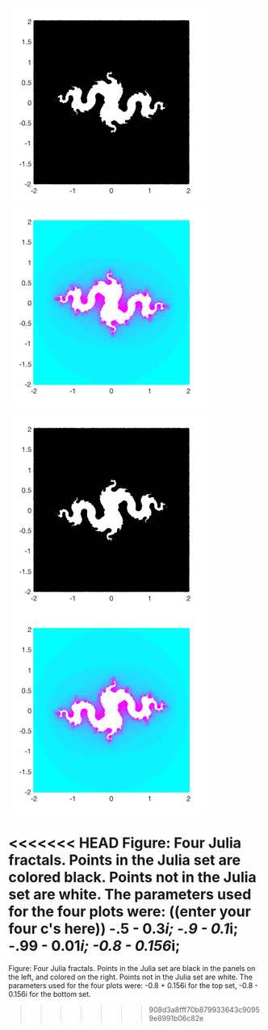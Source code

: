 ![No1](julia1.png)
![No2](julia2.png)

![No3](julia3.png)
![No4](julia4.png)

<<<<<<< HEAD
Figure: Four Julia fractals. Points in the Julia set are colored black. Points not in the Julia set are white. The parameters used for the four plots were: ((enter your four c's here))
-.5 - 0.3*i;
-.9 - 0.1*i;
-.99 - 0.01*i;
-0.8 - 0.156*i;
=======
Figure: Four Julia fractals. Points in the Julia set are black in the panels on the left, and colored on the right. Points not in the Julia set are white. The parameters used for the four plots were: -0.8 + 0.156i for the top set, -0.8 - 0.156i
for the bottom set.
>>>>>>> 908d3a8fff70b879933643c90959e8991b06c82e
